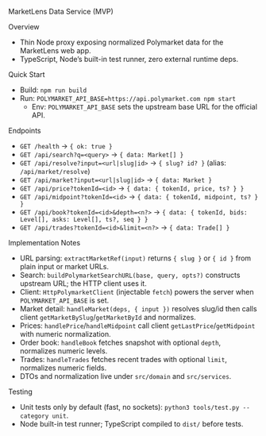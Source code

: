 MarketLens Data Service (MVP)

Overview
- Thin Node proxy exposing normalized Polymarket data for the MarketLens web app.
- TypeScript, Node’s built-in test runner, zero external runtime deps.

Quick Start
- Build: `npm run build`
- Run: `POLYMARKET_API_BASE=https://api.polymarket.com npm start`
  - Env: `POLYMARKET_API_BASE` sets the upstream base URL for the official API.

Endpoints
- `GET /health` → `{ ok: true }`
- `GET /api/search?q=<query>` → `{ data: Market[] }`
 - `GET /api/resolve?input=<url|slug|id>` → `{ slug? id? }` (alias: `/api/market/resolve`)
 - `GET /api/market?input=<url|slug|id>` → `{ data: Market }`
- `GET /api/price?tokenId=<id>` → `{ data: { tokenId, price, ts? } }`
- `GET /api/midpoint?tokenId=<id>` → `{ data: { tokenId, midpoint, ts? } }`
 - `GET /api/book?tokenId=<id>&depth=<n?>` → `{ data: { tokenId, bids: Level[], asks: Level[], ts?, seq } }`
 - `GET /api/trades?tokenId=<id>&limit=<n?>` → `{ data: Trade[] }`

Implementation Notes
- URL parsing: `extractMarketRef(input)` returns `{ slug }` or `{ id }` from plain input or market URLs.
- Search: `buildPolymarketSearchURL(base, query, opts?)` constructs upstream URL; the HTTP client uses it.
- Client: `HttpPolymarketClient` (injectable `fetch`) powers the server when `POLYMARKET_API_BASE` is set.
- Market detail: `handleMarket(deps, { input })` resolves slug/id then calls client `getMarketBySlug`/`getMarketById` and normalizes.
- Prices: `handlePrice`/`handleMidpoint` call client `getLastPrice`/`getMidpoint` with numeric normalization.
 - Order book: `handleBook` fetches snapshot with optional `depth`, normalizes numeric levels.
 - Trades: `handleTrades` fetches recent trades with optional `limit`, normalizes numeric fields.
- DTOs and normalization live under `src/domain` and `src/services`.

Testing
- Unit tests only by default (fast, no sockets): `python3 tools/test.py --category unit`.
- Node built-in test runner; TypeScript compiled to `dist/` before tests.
